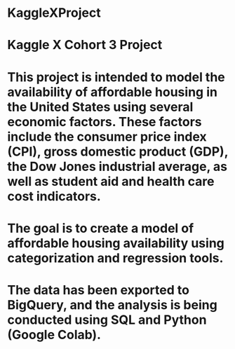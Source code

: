 # KaggleXProject
# Kaggle X Cohort 3 Project 
# This project is intended to model the availability of affordable housing in the United States using several economic factors. These factors include the consumer price index (CPI), gross domestic product (GDP), the Dow Jones industrial average, as well as student aid and health care cost indicators.
# The goal is to create a model of affordable housing availability using categorization and regression tools.
# The data has been exported to BigQuery, and the analysis is being conducted using SQL and Python (Google Colab).
